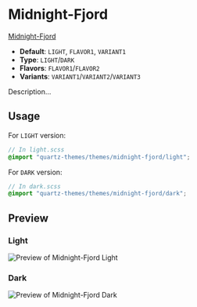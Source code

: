 # Midnight-Fjord

[Midnight-Fjord](https://quinta0.github.io/)

- **Default**: `LIGHT`, `FLAVOR1`, `VARIANT1`
- **Type**: `LIGHT`/`DARK`
- **Flavors**: `FLAVOR1`/`FLAVOR2`
- **Variants**: `VARIANT1`/`VARIANT2`/`VARIANT3`

Description...

## Usage

For `LIGHT` version:

```scss
// In light.scss
@import "quartz-themes/themes/midnight-fjord/light";
```

For `DARK` version:

```scss
// In dark.scss
@import "quartz-themes/themes/midnight-fjord/dark";
```

## Preview

### Light

![Preview of Midnight-Fjord Light](preview-light.png)

### Dark

![Preview of Midnight-Fjord Dark](preview-dark.png)
